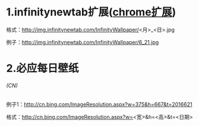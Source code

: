 # 1.infinitynewtab扩展([chrome扩展](http://infinitynewtab.com/))

格式：http://img.infinitynewtab.com/InfinityWallpaper/<月>_<日>.jpg

例子：http://img.infinitynewtab.com/InfinityWallpaper/6_21.jpg

# 2.必应每日壁纸

###### (CN)

例子1：http://cn.bing.com/ImageResolution.aspx?w=375&h=667&t=2016621

格式：http://cn.bing.com/ImageResolution.aspx?w=<宽>&h=<高>&t=<日期>
